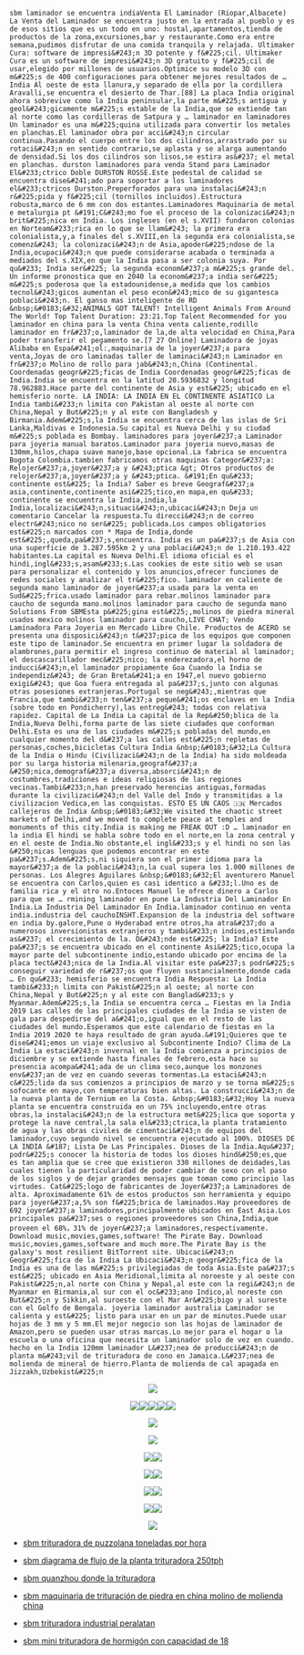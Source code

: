 
```
sbm laminador se encuentra indiaVenta El Laminador (Riopar,Albacete) La Venta del Laminador se encuentra justo en la entrada al pueblo y es de esos sitios que es un todo en uno: hostal,apartamentos,tienda de productos de la zona,excursiones,bar y restaurante.Como era entre semana,pudimos disfrutar de una comida tranquila y relajada. Ultimaker Cura: software de impresi&#243;n 3D potente y f&#225;cil. Ultimaker Cura es un software de impresi&#243;n 3D gratuito y f&#225;cil de usar,elegido por millones de usuarios.Optimice su modelo 3D con m&#225;s de 400 configuraciones para obtener mejores resultados de … India Al oeste de esta llanura,y separado de ella por la cordillera Aravalli,se encuentra el desierto de Thar.[88] La placa India original ahora sobrevive como la India peninsular,la parte m&#225;s antigua y geol&#243;gicamente m&#225;s estable de la India,que se extiende tan al norte como las cordilleras de Satpura y … laminador en laminadores Un laminador es una m&#225;quina utilizada para convertir los metales en planchas.El laminador obra por acci&#243;n circular continua.Pasando el cuerpo entre los dos cilindros,arrastrado por su rotaci&#243;n en sentido contrario,se aplasta y se alarga aumentando de densidad.Si los dos cilindros son lisos,se estira as&#237; el metal en planchas. durston laminadores para venda Stand para Laminador El&#233;ctrico Doble DURSTON ROSSE.Este pedestal de calidad se encuentra dise&#241;ado para soportar a los laminadores el&#233;ctricos Durston.Preperforados para una instalaci&#243;n r&#225;pida y f&#225;cil (tornillos incluidos).Estructura robusta,marco de 6 mm con dos estantes.Laminadores Maquinaria de metal e metalurgia pt &#191;C&#243;mo fue el proceso de la colonizaci&#243;n brit&#225;nica en India. Los ingleses (en el s.XVII) fundaron colonias en Norteam&#233;rica en lo que se llam&#243; la primera era colonialista,y,a finales del s.XVIII,en la segunda era colonialista,se comenz&#243; la colonizaci&#243;n de Asia,apoder&#225;ndose de la India,ocupaci&#243;n que puede considerarse acabada o terminada a mediados del s.XIX,en que la India pasa a ser colonia suya. Por qu&#233; India ser&#225; la segunda econom&#237;a m&#225;s grande del. Un informe pronostica que en 2040 la econom&#237;a india ser&#225; m&#225;s poderosa que la estadounidense,a medida que los cambios tecnol&#243;gicos aumentan el peso econ&#243;mico de su gigantesca poblaci&#243;n. El ganso mas inteligente de RD &nbsp;&#0183;&#32;ANIMALS GOT TALENT! Intelligent Animals From Around The World! Top Talent Duration: 23:21.Top Talent Recommended for you laminador en china para la venta China venta caliente,rodillo laminador en fr&#237;o,laminador de la,de alta velocidad en China,Para poder transferir el pegamento se.[7 27 Online] Laminadora de joyas Alibaba en Espa&#241;ol:,maquinaria de la joyer&#237;a para venta,Joyas de oro laminadas taller de laminaci&#243;n Laminador en fr&#237;o Molino de rollo para jab&#243;n,China (Continental. Coordenadas geogr&#225;ficas de India Coordenadas geogr&#225;ficas de India.India se encuentra en la latitud 20.5936832 y longitud 78.962883.Hace parte del continente de Asia y est&#225; ubicado en el hemisferio norte. LA INDIA: LA INDIA EN EL CONTINENTE ASIATICO La India tambi&#233;n limita con Pakistan al oeste al norte con China,Nepal y But&#225;n y al este con Bangladesh y Birmania.Adem&#225;s,la India se encuentra cerca de las islas de Sri Lanka,Maldivas e Indonesia.Su capital es Nueva Delhi y su ciudad m&#225;s poblada es Bombay. laminadores para joyer&#237;a Laminador para joyeria manual baratos.Laminador para joyeria nuevo,masas de 130mm,hilos,chapa suave manejo,base opcional.La fabrica se encuentra Bogota Colombia.tambien fabricamos otras maquinas Categor&#237;a: Relojer&#237;a,joyer&#237;a y &#243;ptica &gt; Otros productos de relojer&#237;a,joyer&#237;a y &#243;ptica. &#191;En qu&#233; continente est&#225; la India? Saber es breve Geograf&#237;a asia,continente,continente asi&#225;tico,en mapa,en qu&#233; continente se encuentra la India,india,la India,localizaci&#243;n,situaci&#243;n,ubicaci&#243;n Deja un comentario Cancelar la respuesta.Tu direcci&#243;n de correo electr&#243;nico no ser&#225; publicada.Los campos obligatorios est&#225;n marcados con * ﻿Mapa de India﻿,donde est&#225;,queda,pa&#237;s,encuentra. India es un pa&#237;s de Asia con una superficie de 3.287.595km 2 y una poblaci&#243;n de 1.210.193.422 habitantes.La capital es Nueva Delhi.El idioma oficial es el hindi,ingl&#233;s,asam&#233;s.Las cookies de este sitio web se usan para personalizar el contenido y los anuncios,ofrecer funciones de redes sociales y analizar el tr&#225;fico. laminador en caliente de segunda mano laminador de joyer&#237;a usada para la venta en Sud&#225;frica.usado laminador para rebar.molinos laminador para caucho de segunda mano.molinos laminador para caucho de segunda mano Solutions From SBMEsta p&#225;gina est&#225;,molinos de piedra mineral usados mexico molinos laminador para caucho,LIVE CHAT; Vendo Laminadora Para Joyeria en Mercado Libre Chile. Productos de ACERO se presenta una disposici&#243;n t&#237;pica de los equipos que componen este tipo de laminador.Se encuentra en primer lugar la soldadora de alambrones,para permitir el ingreso continuo de material al laminador; el descascarillador mec&#225;nico; la enderezadora,el horno de inducci&#243;n,el laminador propiamente Goa Cuando la India se independiz&#243; de Gran Breta&#241;a en 1947,el nuevo gobierno exigi&#243; que Goa fuera entregada al pa&#237;s,junto con algunas otras posesiones extranjeras.Portugal se neg&#243;,mientras que Francia,que tambi&#233;n ten&#237;a peque&#241;os enclaves en la India (sobre todo en Pondicherry),las entreg&#243; todas con relativa rapidez. Capital de La India La capital de la Rep&#250;blica de la India,Nueva Delhi,forma parte de las siete ciudades que conforman Delhi.Esta es una de las ciudades m&#225;s pobladas del mundo,en cualquier momento del d&#237;a las calles est&#225;n repletas de personas,coches,bicicletas Cultura India &nbsp;&#0183;&#32;La Cultura de la India o Hindu (Civilizaci&#243;n de la India) ha sido moldeada por su larga historia milenaria,geograf&#237;a &#250;nica,demograf&#237;a diversa,absorci&#243;n de costumbres,tradiciones e ideas religiosas de las regiones vecinas.Tambi&#233;n,han preservado herencias antiguas,formadas durante la civilizaci&#243;n del Valle del Indo y transmitidas a la civilizacion Vedica,en las conquistas. ESTO ES UN CAOS 🇮🇳 Mercados callejeros de India &nbsp;&#0183;&#32;We visited the chaotic street markets of Delhi,and we moved to complete peace at temples and monuments of this city.India is making me FREAK OUT :D … laminador en la india El hindi se habla sobre todo en el norte,en la zona central y en el oeste de India.No obstante,el ingl&#233;s y el hindi no son las &#250;nicas lenguas que podemos encontrar en este pa&#237;s.Adem&#225;s,ni siquiera son el primer idioma para la mayor&#237;a de la poblaci&#243;n,la cual supera los 1.000 millones de personas. Los Alegres Aguilares &nbsp;&#0183;&#32;El aventurero Manuel se encuentra con Carlos,quien es casi identico a &#233;l.Uno es de familia rica y el otro no.Entoces Manuel le ofrece dinero a Carlos para que se … rmining laminador en pune La Industria Del Laminador En India.La Industria Del Laminador En India.laminador continuo en venta india.industria del cauchoINSHT.Expansion de la industria del software en india by.galore,Pune o Hyderabad entre otros,ha atra&#237;do a numerosos inversionistas extranjeros y tambi&#233;n indios,estimulando as&#237; el crecimiento de la. D&#243;nde est&#225; la India? Este pa&#237;s se encuentra ubicado en el continente Asi&#225;tico,ocupa la mayor parte del subcontinente indio,estando ubicado por encima de la placa tect&#243;nica de la India.Al visitar este pa&#237;s podr&#225;s conseguir variedad de r&#237;os que fluyen sustancialmente,donde cada … En qu&#233; hemisferio se encuentra India Respuesta: La India tambi&#233;n limita con Pakist&#225;n al oeste; al norte con China,Nepal y But&#225;n y al este con Banglad&#233;s y Myanmar.Adem&#225;s,la India se encuentra cerca … Fiestas en la India 2019 Las calles de las principales ciudades de la India se visten de gala para despedirse del a&#241;o,igual que en el resto de las ciudades del mundo.Esperamos que este calendario de fiestas en la India 2019 2020 te haya resultado de gran ayuda.&#191;Quieres que te dise&#241;emos un viaje exclusivo al Subcontinente Indio? Clima de La India La estaci&#243;n invernal en la India comienza a principios de diciembre y se extiende hasta finales de febrero,esta hace su presencia acompa&#241;ada de un clima seco,aunque los monzones env&#237;an de vez en cuando severas tormentas.La estaci&#243;n c&#225;lida da sus comienzos a principios de marzo y se torna m&#225;s sofocante en mayo,con temperaturas bien altas. La construcci&#243;n de la nueva planta de Ternium en la Costa. &nbsp;&#0183;&#32;Hoy la nueva planta se encuentra construida en un 75% incluyendo,entre otras obras,la instalaci&#243;n de la estructura met&#225;lica que soporta y protege la nave central,la sala el&#233;ctrica,la planta tratamiento de agua y las obras civiles de cimentaci&#243;n de equipos del laminador,cuyo segundo nivel se encuentra ejecutado al 100%. DIOSES DE LA INDIA &#187; Lista De Las Principales. Dioses de la India.Aqu&#237; podr&#225;s conocer la historia de todos los dioses hind&#250;es,que es tan amplia que se cree que existieron 330 millones de deidades,las cuales tienen la particularidad de poder cambiar de sexo con el paso de los siglos y de dejar grandes mensajes que toman como principio las virtudes. Cat&#225;logo de fabricantes de Joyer&#237;a Laminadores de alta. Aproximadamente 61% de estos productos son herramienta y equipo para joyer&#237;a,5% son f&#225;brica de laminados.Hay proveedores de 692 joyer&#237;a laminadores,principalmente ubicados en East Asia.Los principales pa&#237;ses o regiones proveedores son China,India,que proveen el 68%，31% de joyer&#237;a laminadores,respectivamente. Download music,movies,games,software! The Pirate Bay. Download music,movies,games,software and much more.The Pirate Bay is the galaxy's most resilient BitTorrent site. Ubicaci&#243;n Geogr&#225;fica de la India La Ubicaci&#243;n geogr&#225;fica de la India es una de las m&#225;s privilegiadas de toda Asia.Este pa&#237;s est&#225; ubicado en Asia Meridional,limita al noroeste y al oeste con Pakist&#225;n,al norte con China y Nepal,al este con la regi&#243;n de Myanmar en Birmania,al sur con el oc&#233;ano Indico,al noreste con But&#225;n y Sikkin,al suroeste con el Mar Ar&#225;bigo y al sureste con el Golfo de Bengala. joyeria laminador australia Laminador se calienta y est&#225; listo para usar en un par de minutos.Puede usar hojas de 3 mm y 5 mm.El mejor negocio son las hojas de laminador de Amazon,pero se pueden usar otras marcas.Lo mejor para el hogar o la escuela o una oficina que necesita un laminador solo de vez en cuando. hecho en la India 120mm laminador L&#237;nea de producci&#243;n de planta m&#243;vil de trituradora de cono en Jamaica.L&#237;nea de molienda de mineral de hierro.Planta de molienda de cal apagada en Jizzakh,Uzbekist&#225;n 
```

<div align="center">

<a href="https://es-crusher.shibang-china.com/github&k=sbm+laminador+se+encuentra+india"><img src="https://static.shibang-china.com/es/crusher/logo.jpg"></a>

<a href="https://es-crusher.shibang-china.com/github&k=sbm+laminador+se+encuentra+india"><img src="https://static.shibang-china.com/es/crusher/index.jpg"></a><a href="https://es-crusher.shibang-china.com/material.htmlgithub&k=sbm+laminador+se+encuentra+india"><img src="https://static.shibang-china.com/es/crusher/material.jpg"></a><a href="https://es-crusher.shibang-china.com/application.htmlgithub&k=sbm+laminador+se+encuentra+india"><img src="https://static.shibang-china.com/es/crusher/application.jpg"></a><a href="https://es-crusher.shibang-china.com/aboutus.htmlgithub&k=sbm+laminador+se+encuentra+india"><img src="https://static.shibang-china.com/es/crusher/aboutus.jpg"></a><a href="https://es-crusher.shibang-china.com/contact.htmlgithub&k=sbm+laminador+se+encuentra+india"><img src="https://static.shibang-china.com/es/crusher/contact.jpg"></a>

<a href="https://es-crusher.shibang-china.com/github&k=sbm+laminador+se+encuentra+india"><img src="https://static.shibang-china.com/es/crusher/banner.jpg"></a>

<a href="https://swt.shibang-china.com/github&k=sbm+laminador+se+encuentra+india"><img src="https://static.shibang-china.com/es/crusher/text.jpg"></a>

<a href="https://swt.shibang-china.com/github&k=sbm+laminador+se+encuentra+india"><img src="https://static.shibang-china.com/es/crusher/chat.jpg"></a><a href="https://es-crusher.shibang-china.com/contact.htmlgithub&k=sbm+laminador+se+encuentra+india"><img src="https://static.shibang-china.com/es/crusher/message.jpg"></a>

<a href="https://es-crusher.shibang-china.com/products/pe.htmlgithub&k=sbm+laminador+se+encuentra+india"><img src="https://static.shibang-china.com/es/crusher/pe.jpg"></a><a href="https://es-crusher.shibang-china.com/products/pf.htmlgithub&k=sbm+laminador+se+encuentra+india"><img src="https://static.shibang-china.com/es/crusher/pf.jpg"></a>

<a href="https://es-crusher.shibang-china.com/products/hpt.htmlgithub&k=sbm+laminador+se+encuentra+india"><img src="https://static.shibang-china.com/es/crusher/hpt.jpg"></a><a href="https://es-crusher.shibang-china.com/products/vsi.htmlgithub&k=sbm+laminador+se+encuentra+india"><img src="https://static.shibang-china.com/es/crusher/vsi.jpg"></a>

<a href="https://es-crusher.shibang-china.com/products/klv.htmlgithub&k=sbm+laminador+se+encuentra+india"><img src="https://static.shibang-china.com/es/crusher/klv.jpg"></a><a href="https://es-crusher.shibang-china.com/products/portable.htmlgithub&k=sbm+laminador+se+encuentra+india"><img src="https://static.shibang-china.com/es/crusher/portable.jpg"></a>

<a href="https://swt.shibang-china.com/github&k=sbm+laminador+se+encuentra+india"><img src="https://static.shibang-china.com/es/crusher/case.jpg"></a>

</div>


* [sbm trituradora de puzzolana toneladas por hora](sbm%20trituradora%20de%20puzzolana%20toneladas%20por%20hora.md)

* [sbm diagrama de flujo de la planta trituradora 250tph](sbm%20diagrama%20de%20flujo%20de%20la%20planta%20trituradora%20250tph.md)

* [sbm quanzhou donde la trituradora](sbm%20quanzhou%20donde%20la%20trituradora.md)

* [sbm maquinaria de trituración de piedra en china molino de molienda china](sbm%20maquinaria%20de%20trituraci%C3%B3n%20de%20piedra%20en%20china%20molino%20de%20molienda%20china.md)

* [sbm trituradora industrial peralatan](sbm%20trituradora%20industrial%20peralatan.md)

* [sbm mini trituradora de hormigón con capacidad de 18](sbm%20mini%20trituradora%20de%20hormig%C3%B3n%20con%20capacidad%20de%2018.md)